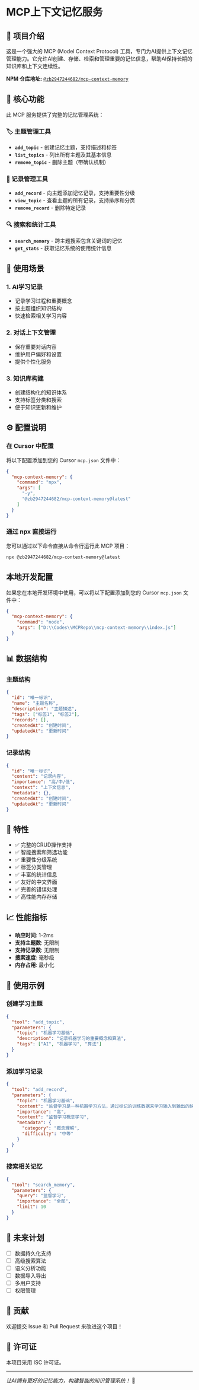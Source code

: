 # MCP上下文记忆服务

## 📖 项目介绍

这是一个强大的 MCP (Model Context Protocol) 工具，专门为AI提供上下文记忆管理能力。它允许AI创建、存储、检索和管理重要的记忆信息，帮助AI保持长期的知识库和上下文连续性。

**NPM 仓库地址:** [`@zb2947244682/mcp-context-memory`](https://www.npmjs.com/package/@zb2947244682/mcp-context-memory)

## 🧠 核心功能

此 MCP 服务提供了完整的记忆管理系统：

### 🏷️ 主题管理工具

- **`add_topic`** - 创建记忆主题，支持描述和标签
- **`list_topics`** - 列出所有主题及其基本信息
- **`remove_topic`** - 删除主题（带确认机制）

### 📝 记录管理工具

- **`add_record`** - 向主题添加记忆记录，支持重要性分级
- **`view_topic`** - 查看主题的所有记录，支持排序和分页
- **`remove_record`** - 删除特定记录

### 🔍 搜索和统计工具

- **`search_memory`** - 跨主题搜索包含关键词的记忆
- **`get_stats`** - 获取记忆系统的使用统计信息

## 🚀 使用场景

### 1. AI学习记录
- 记录学习过程和重要概念
- 按主题组织知识结构
- 快速检索相关学习内容

### 2. 对话上下文管理
- 保存重要对话内容
- 维护用户偏好和设置
- 提供个性化服务

### 3. 知识库构建
- 创建结构化的知识体系
- 支持标签分类和搜索
- 便于知识更新和维护

## ⚙️ 配置说明

### 在 Cursor 中配置

将以下配置添加到您的 Cursor `mcp.json` 文件中：

```json
{
  "mcp-context-memory": {
    "command": "npx",
    "args": [
      "-y",
      "@zb2947244682/mcp-context-memory@latest"
    ]
  }
}
```

### 通过 npx 直接运行

您可以通过以下命令直接从命令行运行此 MCP 项目：

```bash
npx @zb2947244682/mcp-context-memory@latest
```

## 本地开发配置

如果您在本地开发环境中使用，可以将以下配置添加到您的 Cursor `mcp.json` 文件中：

```json
{
  "mcp-context-memory": {
    "command": "node",
    "args": ["D:\\Codes\\MCPRepo\\mcp-context-memory\\index.js"]
  }
}
```

## 📊 数据结构

### 主题结构
```json
{
  "id": "唯一标识",
  "name": "主题名称",
  "description": "主题描述",
  "tags": ["标签1", "标签2"],
  "records": [],
  "createdAt": "创建时间",
  "updatedAt": "更新时间"
}
```

### 记录结构
```json
{
  "id": "唯一标识",
  "content": "记录内容",
  "importance": "高/中/低",
  "context": "上下文信息",
  "metadata": {},
  "createdAt": "创建时间",
  "updatedAt": "更新时间"
}
```

## 🔧 特性

- ✅ 完整的CRUD操作支持
- ✅ 智能搜索和筛选功能
- ✅ 重要性分级系统
- ✅ 标签分类管理
- ✅ 丰富的统计信息
- ✅ 友好的中文界面
- ✅ 完善的错误处理
- ✅ 高性能内存存储

## 📈 性能指标

- **响应时间**: 1-2ms
- **支持主题数**: 无限制
- **支持记录数**: 无限制
- **搜索速度**: 毫秒级
- **内存占用**: 最小化

## 🎯 使用示例

### 创建学习主题
```json
{
  "tool": "add_topic",
  "parameters": {
    "topic": "机器学习基础",
    "description": "记录机器学习的重要概念和算法",
    "tags": ["AI", "机器学习", "算法"]
  }
}
```

### 添加学习记录
```json
{
  "tool": "add_record",
  "parameters": {
    "topic": "机器学习基础",
    "content": "监督学习是一种机器学习方法，通过标记的训练数据来学习输入到输出的映射关系。",
    "importance": "高",
    "context": "监督学习概念学习",
    "metadata": {
      "category": "概念理解",
      "difficulty": "中等"
    }
  }
}
```

### 搜索相关记忆
```json
{
  "tool": "search_memory",
  "parameters": {
    "query": "监督学习",
    "importance": "全部",
    "limit": 10
  }
}
```

## 🔮 未来计划

- [ ] 数据持久化支持
- [ ] 高级搜索算法
- [ ] 语义分析功能
- [ ] 数据导入导出
- [ ] 多用户支持
- [ ] 权限管理

## 🤝 贡献

欢迎提交 Issue 和 Pull Request 来改进这个项目！

## 📄 许可证

本项目采用 ISC 许可证。

---

*让AI拥有更好的记忆能力，构建智能的知识管理系统！* 🚀
